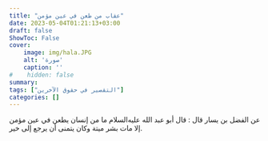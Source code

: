```yaml
---
title: "عقاب من طعن في عين مؤمن"
date: 2023-05-04T01:21:13+03:00
draft: false
ShowToc: False
cover:
    image: img/hala.JPG
    alt: 'صورة'
    caption: ''
#    hidden: false
summary: 
tags: ["التقصير في حقوق الآخرين"]
categories: []
---
```

عن الفضل بن يسار قال : قال
أبو عبد الله عليه‌السلام ما من إنسان يطعن في عين مؤمن إلا مات بشر ميتة وكان
يتمنى أن يرجع إلى خير.

